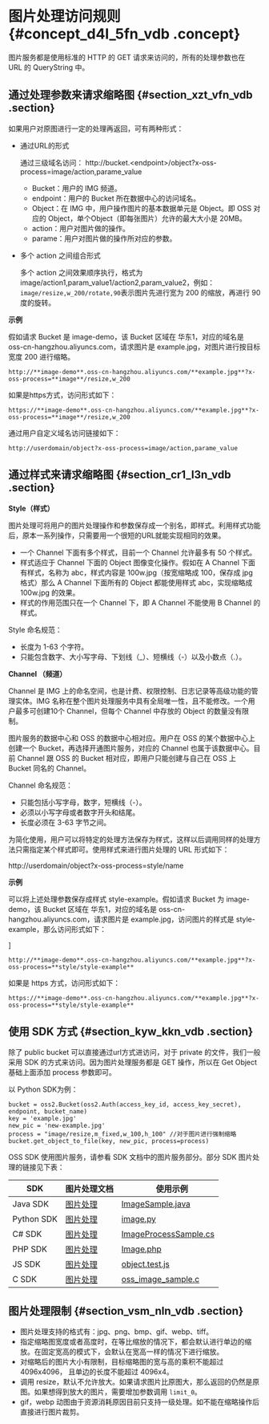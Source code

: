 # 图片处理访问规则 {#concept_d4l_5fn_vdb .concept}

图片服务都是使用标准的 HTTP 的 GET 请求来访问的，所有的处理参数也在 URL 的 QueryString 中。

## 通过处理参数来请求缩略图 {#section_xzt_vfn_vdb .section}

如果用户对原图进行一定的处理再返回，可有两种形式：

-   通过URL的形式

    通过三级域名访问： http://bucket.<endpoint\>/object?x-oss-process=image/action,parame\_value

    -   Bucket：用户的 IMG 频道。
    -   endpoint：用户的 Bucket 所在数据中心的访问域名。
    -   Object：在 IMG 中，用户操作图片的基本数据单元是 Object。即 OSS 对应的 Object，单个Object（即每张图片）允许的最大大小是 20MB。
    -   action：用户对图片做的操作。
    -   parame：用户对图片做的操作所对应的参数。
-   多个 action 之间组合形式

    多个 action 之间效果顺序执行，格式为image/action1,param\_value1/action2,param\_value2，例如：`image/resize,w_200/rotate,90`表示图片先进行宽为 200 的缩放，再进行 90 度的旋转。


**示例**

假如请求 Bucket 是 image-demo，该 Bucket 区域在 华东1，对应的域名是 oss-cn-hangzhou.aliyuncs.com，请求图片是 example.jpg，对图片进行按目标宽度 200 进行缩略。

```
http://**image-demo**.oss-cn-hangzhou.aliyuncs.com/**example.jpg**?x-oss-process=**image**/resize,w_200
```

如果是https方式，访问形式如下：

```
https://**image-demo**.oss-cn-hangzhou.aliyuncs.com/**example.jpg**?x-oss-process=**image**/resize,w_200
```

通过用户自定义域名访问链接如下：

```
http://userdomain/object?x-oss-process=image/action,parame_value
```

## 通过样式来请求缩略图 {#section_cr1_l3n_vdb .section}

**Style（样式）**

图片处理可将用户的图片处理操作和参数保存成一个别名，即样式。利用样式功能后，原本一系列操作，只需要用一个很短的URL就能实现相同的效果。

-   一个 Channel 下面有多个样式，目前一个 Channel 允许最多有 50 个样式。
-   样式适应于 Channel 下面的 Object 图像变化操作。假如在 A Channel 下面有样式，名称为 abc，样式内容是 100w.jpg（按宽缩略成 100，保存成 jpg 格式）那么 A Channel 下面所有的 Object 都能使用样式 abc，实现缩略成 100w.jpg 的效果。
-   样式的作用范围只在一个 Channel 下，即 A Channel 不能使用 B Channel 的样式。

Style 命名规范：

-   长度为 1-63 个字符。
-   只能包含数字、大小写字母、下划线（\_）、短横线（-）以及小数点（.）。

**Channel （频道）**

Channel 是 IMG 上的命名空间，也是计费、权限控制、日志记录等高级功能的管理实体。IMG 名称在整个图片处理服务中具有全局唯一性，且不能修改。一个用户最多可创建10个 Channel，但每个 Channel 中存放的 Object 的数量没有限制。

图片服务的数据中心和 OSS 的数据中心相对应。用户在 OSS 的某个数据中心上创建一个 Bucket，再选择开通图片服务，对应的 Channel 也属于该数据中心。目前 Channel 跟 OSS 的 Bucket 相对应，即用户只能创建与自己在 OSS 上 Bucket 同名的 Channel。

Channel 命名规范：

-   只能包括小写字母，数字，短横线（-）。
-   必须以小写字母或者数字开头和结尾。
-   长度必须在 3-63 字节之间。

为简化使用，用户可以将特定的处理方法保存为样式，这样以后调用同样的处理方法只需指定某个样式即可。使用样式来进行图片处理的 URL 形式如下：

http://userdomain/object?x-oss-process=style/name

**示例**

可以将上述处理参数保存成样式 style-example。假如请求 Bucket 为 image-demo，该 Bucket 区域在 华东1，对应的域名是 oss-cn-hangzhou.aliyuncs.com，请求图片是 example.jpg，访问图片的样式是 style-example，那么访问形式如下：

\]

```
http://**image-demo**.oss-cn-hangzhou.aliyuncs.com/**example.jpg**?x-oss-process=**style/style-example**
```

如果是 https 方式，访问形式如下：

```
https://**image-demo**.oss-cn-hangzhou.aliyuncs.com/**example.jpg**?x-oss-process=**style/style-example**
```

## 使用 SDK 方式 {#section_kyw_kkn_vdb .section}

除了 public bucket 可以直接通过url方式进访问，对于 private 的文件，我们一般采用 SDK 的方式来访问。因为图片处理服务都是 GET 操作，所以在 Get Object 基础上面添加 process 参数即可。

以 Python SDK为例：

```
bucket = oss2.Bucket(oss2.Auth(access_key_id, access_key_secret), endpoint, bucket_name)
key = 'example.jpg'
new_pic = 'new-example.jpg'
process = "image/resize,m_fixed,w_100,h_100" //对于图片进行强制缩略
bucket.get_object_to_file(key, new_pic, process=process)
```

OSS SDK 使用图片服务，请参看 SDK 文档中的图片服务部分。部分 SDK 图片处理的链接见下表：

|SDK|图片处理文档|　使用示例|
|---|------|-----|
|Java SDK|[图片处理](https://www.alibabacloud.com/help/zh/doc-detail/47505.htm)|[ImageSample.java](https://github.com/aliyun/aliyun-oss-java-sdk/blob/master/src/samples/ImageSample.java)|
|Python SDK|[图片处理](https://www.alibabacloud.com/help/zh/doc-detail/47660.htm)|[image.py](https://github.com/aliyun/aliyun-oss-python-sdk/blob/master/examples/image.py)|
|C\# SDK|[图片处理](https://www.alibabacloud.com/help/zh/doc-detail/48309.htm)|[ImageProcessSample.cs](https://github.com/aliyun/aliyun-oss-csharp-sdk/blob/master/samples/Samples/ImageProcessSample.cs)|
|PHP SDK|[图片处理](https://www.alibabacloud.com/help/zh/doc-detail/47735.htm)|[Image.php](https://github.com/aliyun/aliyun-oss-php-sdk/blob/master/samples/Image.php)|
|JS SDK|[图片处理](https://help.aliyun.com/document_detail/50039.html)|[object.test.js](https://github.com/ali-sdk/ali-oss/blob/master/test/node/object.test.js)|
|C SDK|[图片处理](https://www.alibabacloud.com/help/zh/doc-detail/48113.htm)|[oss\_image\_sample.c](https://github.com/aliyun/aliyun-oss-c-sdk/blob/master/oss_c_sdk_sample/oss_image_sample.c)|

## 图片处理限制 {#section_vsm_nln_vdb .section}

-   图片处理支持的格式有：jpg、png、bmp、gif、webp、tiff。
-   指定缩略图宽度或者高度时，在等比缩放的情况下，都会默认进行单边的缩放。在固定宽高的模式下，会默认在宽高一样的情况下进行缩放。
-   对缩略后的图片大小有限制，目标缩略图的宽与高的乘积不能超过 4096x4096， 且单边的长度不能超过 4096x4。
-   调用 resize，默认不允许放大。如果请求图片比原图大，那么返回的仍然是原图。如果想得到放大的图片，需要增加参数调用 `limit_0`。
-   gif，webp 动图由于资源消耗原因目前只支持一级处理。如不能在缩略操作后直接进行图片裁剪。

